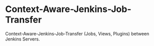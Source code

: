 # Context-Aware-Jenkins-Job-Transfer
Context-Aware-Jenkins-Job-Transfer (Jobs, Views, Plugins) between Jenkins Servers.
